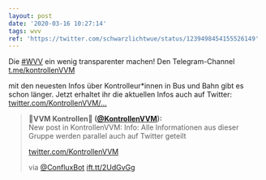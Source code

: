 ```yaml
---
layout: post
date: '2020-03-16 10:27:14'
tags: wvv
ref: 'https://twitter.com/schwarzlichtwue/status/1239498454155526149'
---
```

Die [#WVV](/t/wvv) ein wenig transparenter machen! Den Telegram-Channel [t.me/kontrollenVVM](https://t.me/kontrollenVVM)

mit den neuesten Infos über Kontrolleur\*innen in Bus und Bahn gibt es schon länger. Jetzt erhaltet ihr die aktuellen Infos auch auf Twitter: [twitter.com/KontrollenVVM/…](https://twitter.com/KontrollenVVM/status/1239495127397216258)
> <b>🚋VVM Kontrollen🚉 ([@KontrollenVVM](https://twitter.com/KontrollenVVM)):</b>  
>New post in KontrollenVVM: Info: Alle Informationen aus dieser Gruppe werden parallel auch auf Twitter geteilt    
>  
>  
>  
>[twitter.com/KontrollenVVM](https://twitter.com/KontrollenVVM)  
>  
>via [@ConfluxBot](https://twitter.com/ConfluxBot) [ift.tt/2UdGvGg](https://ift.tt/2UdGvGg)  

